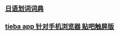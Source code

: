 ## [日语划词词典](https://github.com/fthvgb1/tampermonkey-script/blob/jap/translate.md)
## [tieba app 针对手机浏览器 贴吧触屏版](https://github.com/fthvgb1/tampermonkey-script/blob/jap/tieba.md)


